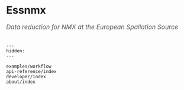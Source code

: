 # Essnmx

<span style="font-size:1.2em;font-style:italic;color:#5a5a5a">
  Data reduction for NMX at the European Spallation Source
  </br></br>
</span>

```{toctree}
---
hidden:
---

examples/workflow
api-reference/index
developer/index
about/index
```
